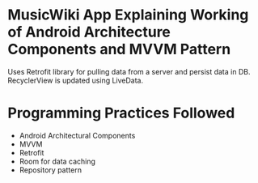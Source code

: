 # MusicWiki App Explaining Working of Android Architecture Components and MVVM Pattern

Uses Retrofit library for pulling data from a server and persist data in DB.
RecyclerView is updated using LiveData. 


# Programming Practices Followed
- Android Architectural Components
- MVVM
- Retrofit
- Room for data caching
- Repository pattern

